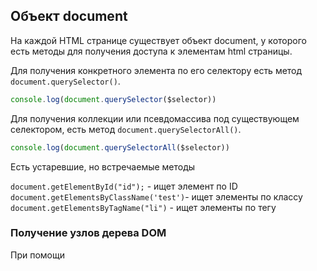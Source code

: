 ## Объект document

На каждой HTML странице существует объект document, у которого есть методы для получения доступа к элементам html страницы. 

Для получения  конкретного элемента по его селектору есть метод `document.querySelector()`. 

```js
console.log(document.querySelector($selector))
```

Для получения коллекции или псевдомассива под существующем селектором, есть метод `document.querySelectorAll()`.

```js
console.log(document.querySelectorAll($selector))
```

Есть устаревшие, но встречаемые методы

`document.getElementById("id");` - ищет элемент по ID
`document.getElementsByClassName('test')`- ищет элементы по классу
`document.getElementsByTagName("li")` - ищет элементы по тегу

### Получение узлов дерева DOM

При помощи  